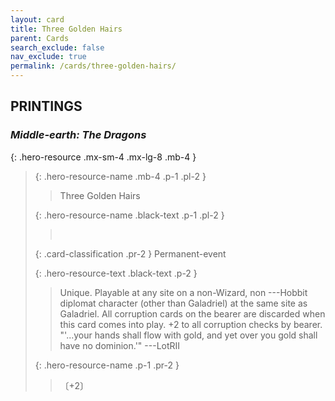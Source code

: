 ```yaml
---
layout: card
title: Three Golden Hairs
parent: Cards
search_exclude: false
nav_exclude: true
permalink: /cards/three-golden-hairs/
---
```


## PRINTINGS


### _Middle-earth: The Dragons_

{: .hero-resource .mx-sm-4 .mx-lg-8 .mb-4 }
> {: .hero-resource-name .mb-4 .p-1 .pl-2 }
> > <div class="card-mp"></div>
> > <div class="card-name">Three Golden Hairs</div>
>
> {: .hero-resource-name .black-text .p-1 .pl-2 }
> > &nbsp;
>
> {: .card-classification .pr-2 }
> Permanent-event
>
> {: .hero-resource-text .black-text .p-2 }
> > Unique. Playable at any site on a non-Wizard, non ---Hobbit diplomat character (other than Galadriel) at the same site as Galadriel. All corruption cards on the bearer are discarded when this card comes into play. +2 to all corruption checks by bearer.   "'...your hands shall flow with gold, and yet over you gold shall have no dominion.'"  ---LotRII 
> 
> {: .hero-resource-name .p-1 .pr-2 }
> > <div class="card-shield"></div>
> > <div class="card-corruption">〔+2〕</div>
